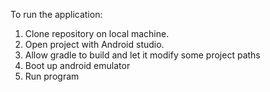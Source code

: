 To run the application:
1. Clone repository on local machine.
2. Open project with Android studio.
3. Allow gradle to build and let it modify some project paths
4. Boot up android emulator
5. Run program
